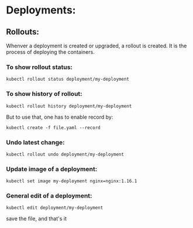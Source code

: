 # Deployments:

## Rollouts:
Whenver a deployment is created or upgraded, a rollout is created. It is the process of deploying the containers.

### To show rollout status:
```
kubectl rollout status deployment/my-deployment
```

### To show history of rollout:
```
kubectl rollout history deployment/my-deployment
```
But to use that, one has to enable record by:
```
kubectl create -f file.yaml --record
```

### Undo latest change:
```
kubectl rollout undo deployment/my-deployment
```

### Update image of a deployment:
```
kubectl set image my-deployment nginx=nginx:1.16.1
```

### General edit of a deployment:
```
kubectl edit deployment/my-deployment
```
save the file, and that's it